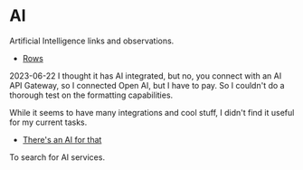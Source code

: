 # AI

Artificial Intelligence links and observations.

- [Rows](https://rows.com/)

2023-06-22
I thought it has AI integrated, but no, you connect with an AI API Gateway, so
I connected Open AI, but I have to pay. So I couldn't do a thorough test on
the formatting capabilities.

While it seems to have many integrations and cool stuff, I didn't find it
useful for my current tasks.

- [There's an AI for that](https://theresanaiforthat.com/)

To search for AI services.
